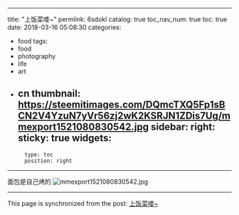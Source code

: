 
---
title: "上饭菜喽~"
permlink: 6sdokl
catalog: true
toc_nav_num: true
toc: true
date: 2018-03-16 05:08:30
categories:
- food
tags:
- food
- photography
- life
- art
- cn
thumbnail: https://steemitimages.com/DQmcTXQ5Fp1sBCN2V4YzuN7yVr56zj2wK2KSRJN1ZDis7Ug/mmexport1521080830542.jpg
sidebar:
    right:
        sticky: true
widgets:
    -
        type: toc
        position: right
---


面包是自己烤的
![mmexport1521080830542.jpg](https://steemitimages.com/DQmcTXQ5Fp1sBCN2V4YzuN7yVr56zj2wK2KSRJN1ZDis7Ug/mmexport1521080830542.jpg)

- - -

This page is synchronized from the post: [上饭菜喽~](https://steemit.com/@andrewma/6sdokl)
